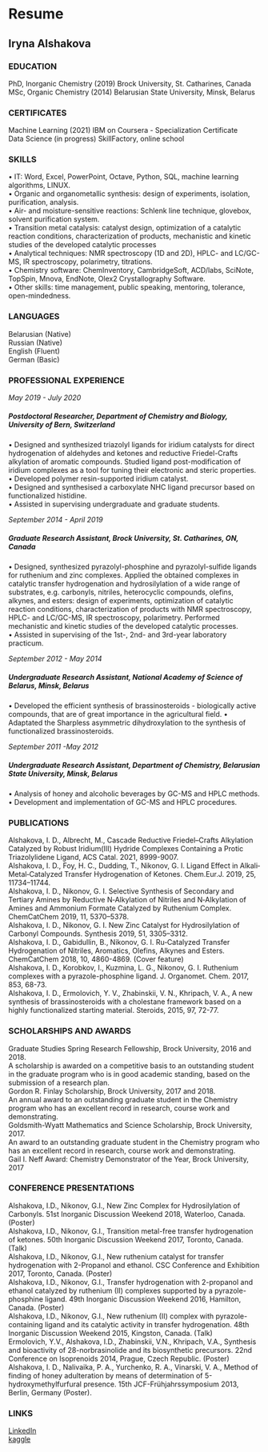 
# Resume
## Iryna Alshakova

### EDUCATION   
PhD, Inorganic Chemistry (2019)	Brock University, St. Catharines, Canada  
MSc, Organic Chemistry (2014)  	Belarusian State University, Minsk, Belarus
  
### CERTIFICATES  
Machine Learning (2021)	IBM on Coursera - Specialization Certificate  
Data Science (in progress)	SkillFactory, online school 

### SKILLS
•	IT: Word, Excel, PowerPoint, Octave, Python, SQL, machine learning algorithms, LINUX.  
•	Organic and organometallic synthesis: design of experiments, isolation, purification, analysis.  
•	Air- and moisture-sensitive reactions: Schlenk line technique, glovebox, solvent purification system.   
•	Transition metal catalysis: catalyst design, optimization of a catalytic reaction conditions, characterization of products, mechanistic and kinetic studies of the developed catalytic processes   
•	Analytical techniques: NMR spectroscopy (1D and 2D), HPLC- and LC/GC-MS, IR spectroscopy, polarimetry, titrations.  
•	Chemistry software: ChemInventory, CambridgeSoft, ACD/labs, SciNote, TopSpin, Mnova, EndNote, Olex2 Crystallography Software.  
•	Other skills: time management, public speaking, mentoring, tolerance, open-mindedness.  

### LANGUAGES
Belarusian (Native)	   
Russian (Native)  
English (Fluent)	  
German (Basic)

### PROFESSIONAL EXPERIENCE 
*May 2019 - July 2020*  
##### Postdoctoral Researcher, Department of Chemistry and Biology, University of Bern, Switzerland   
•	Designed and synthesized triazolyl ligands for iridium catalysts for direct hydrogenation of aldehydes and ketones and reductive Friedel-Crafts alkylation of aromatic compounds. Studied ligand post-modification of iridium complexes as a tool for tuning their electronic and steric properties.   
•	Developed polymer resin-supported iridium catalyst.   
•	Designed and synthesised a carboxylate NHC ligand precursor based on functionalized histidine.  
•	Assisted in supervising undergraduate and graduate students.  

*September 2014 - April 2019*   
##### Graduate Research Assistant, Brock University, St. Catharines, ON, Canada   
•	Designed, synthesized pyrazolyl-phosphine and pyrazolyl-sulfide ligands for ruthenium and zinc complexes. Applied the obtained complexes in catalytic transfer hydrogenation and hydrosilylation of a wide range of substrates, e.g. carbonyls, nitriles, heterocyclic compounds, olefins, alkynes, and esters: design of experiments, optimization of catalytic reaction conditions, characterization of products with NMR spectroscopy, HPLC- and LC/GC-MS, IR spectroscopy, polarimetry. Performed mechanistic and kinetic studies of the developed catalytic processes.  
•	Assisted in supervising of the 1st-, 2nd- and 3rd-year laboratory practicum.  

*September 2012 - May 2014*   
##### Undergraduate Research Assistant, National Academy of Science of Belarus, Minsk, Belarus 
•	Developed the efficient synthesis of brassinosteroids - biologically active compounds, that are of great importance in the agricultural field. 
•	Adaptated the Sharpless asymmetric dihydroxylation to the synthesis of functionalized brassinosteroids.  

*September 2011 -May 2012*	
##### Undergraduate Research Assistant, Department of Chemistry, Belarusian State University, Minsk, Belarus
•	Analysis of honey and alcoholic beverages by GC-MS and HPLC methods.  
•	Development and implementation of GC-MS and HPLC procedures.  

### PUBLICATIONS 
Alshakova, I. D., Albrecht, M., Cascade Reductive Friedel–Crafts Alkylation Catalyzed by Robust Iridium(III) Hydride Complexes Containing a Protic Triazolylidene Ligand, ACS Catal. 2021, 8999-9007.  
Alshakova, I. D., Foy, H. C., Dudding, T., Nikonov, G. I. Ligand Effect in Alkali‐Metal‐Catalyzed Transfer Hydrogenation of Ketones. Chem.Eur.J. 2019, 25, 11734–11744.  
Alshakova, I. D., Nikonov, G. I. Selective Synthesis of Secondary and Tertiary Amines by Reductive N‐Alkylation of Nitriles and N‐Alkylation of Amines and Ammonium Formate Catalyzed by Ruthenium Complex. ChemCatChem 2019, 11, 5370–5378.  
Alshakova, I. D., Nikonov, G. I. New Zinc Catalyst for Hydrosilylation of Carbonyl Compounds. Synthesis 2019, 51, 3305–3312.  
Alshakova, I. D., Gabidullin, B., Nikonov, G. I. Ru‐Catalyzed Transfer Hydrogenation of Nitriles, Aromatics, Olefins, Alkynes and Esters. ChemCatChem 2018, 10, 4860-4869. (Cover feature)  
Alshakova, I. D., Korobkov, I., Kuzmina, L. G., Nikonov, G. I. Ruthenium complexes with a pyrazole-phosphine ligand. J. Organomet. Chem. 2017, 853, 68-73.   
Alshakova, I. D., Ermolovich, Y. V., Zhabinskii, V. N., Khripach, V. A., A new synthesis of brassinosteroids with a cholestane framework based on a highly functionalized starting material. Steroids, 2015, 97, 72-77.  

### SCHOLARSHIPS AND AWARDS
Graduate Studies Spring Research Fellowship, Brock University, 2016 and 2018.  
A scholarship is awarded on a competitive basis to an outstanding student in the graduate program who is in good academic standing, based on the submission of a research plan.  
Gordon R. Finlay Scholarship, Brock University, 2017 and 2018.  
An annual award to an outstanding graduate student in the Chemistry program who has an excellent record in research, course work and demonstrating.  
Goldsmith-Wyatt Mathematics and Science Scholarship, Brock University, 2017.  
An award to an outstanding graduate student in the Chemistry program who has an excellent record in research, course work and demonstrating.  
Gail I. Neff Award: Chemistry Demonstrator of the Year, Brock University, 2017  

### CONFERENCE PRESENTATIONS
Alshakova, I.D., Nikonov, G.I., New Zinc Complex for Hydrosilylation of Carbonyls. 51st Inorganic Discussion Weekend 2018, Waterloo, Canada. (Poster)  
Alshakova, I.D., Nikonov, G.I., Transition metal-free transfer hydrogenation of ketones. 50th Inorganic Discussion Weekend 2017, Toronto, Canada. (Talk)  
Alshakova, I.D., Nikonov, G.I., New ruthenium catalyst for transfer hydrogenation with 2-Propanol and ethanol. CSC Conference and Exhibition 2017, Toronto, Canada. (Poster)  
Alshakova, I.D., Nikonov, G.I., Transfer hydrogenation with 2-propanol and ethanol catalyzed by ruthenium (II) complexes supported by a pyrazole-phosphine ligand. 49th Inorganic Discussion Weekend 2016, Hamilton, Canada. (Poster)  
Alshakova, I.D., Nikonov, G.I., New ruthenium (II) complex with pyrazole-containing ligand and its catalytic activity in transfer hydrogenation. 48th Inorganic Discussion Weekend 2015, Kingston, Canada. (Talk)   
Ermolovich, Y.V., Alshakova, I.D., Zhabinskii, V.N., Khripach, V.A., Synthesis and bioactivity of 28-norbrasinolide and its biosynthetic precursors. 22nd Conference on Isoprenoids 2014, Prague, Czech Republic. (Poster)  
Alshakova, I. D., Nalivaika, P. A., Yurchenko, R. A., Vinarski, V. A., Method of finding of honey adulteration by means of determination of 5-hydroxymethylfurfural presence. 15th JCF-Frühjahrssymposium 2013, Berlin, Germany (Poster).  

### LINKS
[LinkedIn](https://www.linkedin.com/in/iryna-alshakova/)   
[kaggle](https://www.kaggle.com/irynaalshakova)


